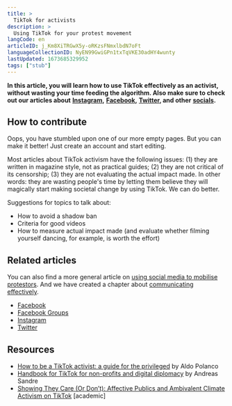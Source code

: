 ```yaml
---
title: >
  TikTok for activists
description: >
  Using TikTok for your protest movement
langCode: en
articleID: j_Km8XiTRGwX5y-oRKzsFNmxlbdN7oFt
languageCollectionID: NyEN99GwiGPn1txTqVKE30adHY4wunty
lastUpdated: 1673685329952
tags: ["stub"]
---
```


**In this article, you will learn how to use TikTok effectively as an activist, without wasting your time feeding the algorithm. Also make sure to check out our articles about** [**Instagram**](/tools/instagram)**,** [**Facebook**](/tools/facebook)**,** [**Twitter**](/tools/twitter)**, and other** [**socials**](/tools/social-media)**.**

## How to contribute

Oops, you have stumbled upon one of our more empty pages. But you can make it better! Just create an account and start editing.

Most articles about TikTok activism have the following issues: (1) they are written in magazine style, not as practical guides; (2) they are not critical of its censorship; (3) they are not evaluating the actual impact made. In other words: they are wasting people's time by letting them believe they will magically start making societal change by using TikTok. We can do better.

Suggestions for topics to talk about:

-   How to avoid a shadow ban
-   Criteria for good videos
-   How to measure actual impact made (and evaluate whether filming yourself dancing, for example, is worth the effort)

## Related articles

You can also find a more general article on [using social media to mobilise protestors](/tools/social-media). And we have created a chapter about [communicating effectively](/communication).

-   [Facebook](/tools/facebook)
-   [Facebook Groups](/tools/facebook-groups)
-   [Instagram](/tools/instagram)
-   [Twitter](/tools/instagram)

## Resources

-   [How to be a TikTok activist: a guide for the privileged](https://thecarletonian.com/2020/04/24/how-to-be-a-tiktok-activist-a-guide-for-the-privileged/) by Aldo Polanco
-   [Handbook for TikTok for non-profits and digital diplomacy](https://medium.com/digital-diplomacy/tiktok-handbook-for-non-profits-and-digital-diplomacy-e4cdf929fb5f) by Andreas Sandre
-   [Showing They Care (Or Don’t): Affective Publics and Ambivalent Climate Activism on TikTok](https://doi.org/10.1177%2F20563051211012344) \[academic\]